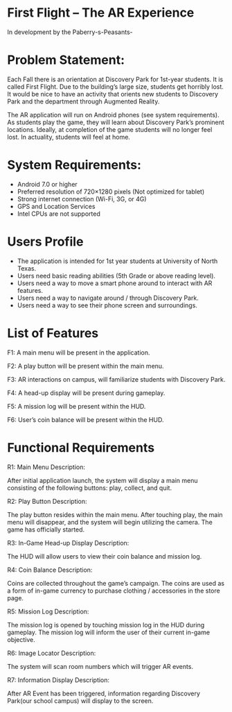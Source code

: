 # First Flight – The AR Experience
In development by the Paberry-s-Peasants-

# Problem Statement:

Each Fall there is an orientation at Discovery Park for 1st-year students. It is called First Flight. Due to the building’s large size, students get horribly lost. It would be nice to have an activity that orients new students to Discovery Park and the department through Augmented Reality. 

The AR application will run on Android phones (see system requirements). As students play the game, they will learn about Discovery Park’s prominent locations. Ideally, at completion of the game students will no longer feel lost. In actuality, students will feel at home.

# System Requirements:
- Android 7.0 or higher
- Preferred resolution of 720×1280 pixels (Not optimized for tablet)
- Strong internet connection (Wi-Fi, 3G, or 4G)
- GPS and Location Services
- Intel CPUs are not supported

# Users Profile
- The application is intended for 1st year students at University of North Texas. 
- Users need basic reading abilities (5th Grade or above reading level). 
- Users need a way to move a smart phone around to interact with AR features.
- Users need a way to navigate around / through Discovery Park. 
- Users need a way to see their phone screen and surroundings.

# List of Features
F1: 
A main menu will be present in the application.

F2: 
A play button will be present within the main menu.

F3: 
AR interactions on campus, will familiarize students with Discovery Park.

F4: 
A head-up display will be present during gameplay.

F5: 
A mission log will be present within the HUD.

F6: 
User’s coin balance will be present within the HUD.

# Functional Requirements
R1: Main Menu
Description: 

After initial application launch, the system will display a main menu consisting of the following buttons: play, collect, and quit.

R2: Play Button
Description:

The play button resides within the main menu. After touching play, the main menu will disappear, and the system will begin utilizing the camera. The game has officially started.

R3: In-Game Head-up Display
Description: 

The HUD will allow users to view their coin balance and mission log.

R4: Coin Balance
Description: 

Coins are collected throughout the game’s campaign. The coins are used as a form of in-game currency to purchase clothing / accessories in the store page.

R5: Mission Log
Description: 

The mission log is opened by touching mission log in the HUD during gameplay. The mission log will inform the user of their current in-game objective.

R6: Image Locator
Description: 

The system will scan room numbers which will trigger AR events.

R7: Information Display
Description: 

After AR Event has been triggered, information regarding Discovery Park(our school campus) will display to the screen. 
